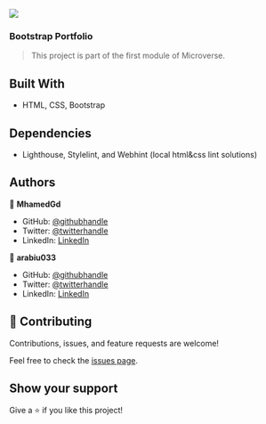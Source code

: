 ![](https://img.shields.io/badge/Microverse-blueviolet)

### Bootstrap Portfolio

> This project is part of the first module of Microverse.


## Built With

- HTML, CSS, Bootstrap

## Dependencies

- Lighthouse, Stylelint, and Webhint (local html&css lint solutions)

## Authors

👤 **MhamedGd**

- GitHub: [@githubhandle](https://github.com/mhamedGd)
- Twitter: [@twitterhandle](https://twitter.com/mhamedKGD)
- LinkedIn: [LinkedIn](https://www.linkedin.com/in/mohammed-k-b10450107/)

👤 **arabiu033**

- GitHub: [@githubhandle](https://github.com/arabiu033)
- Twitter: [@twitterhandle](https://twitter.com/arabiu033)
- LinkedIn: [LinkedIn](https://www.linkedin.com/in/arabiu033/)

## 🤝 Contributing

Contributions, issues, and feature requests are welcome!

Feel free to check the [issues page](../../issues/).

## Show your support

Give a ⭐️ if you like this project!
